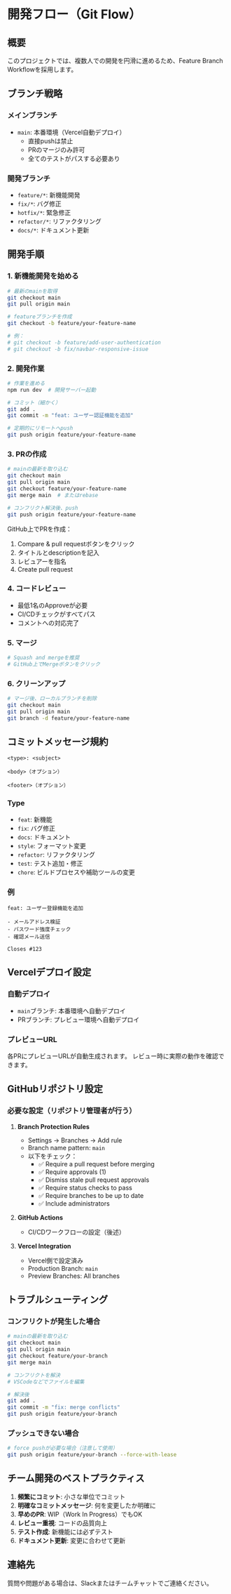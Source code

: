 # 開発フロー（Git Flow）

## 概要
このプロジェクトでは、複数人での開発を円滑に進めるため、Feature Branch Workflowを採用します。

## ブランチ戦略

### メインブランチ
- `main`: 本番環境（Vercel自動デプロイ）
  - 直接pushは禁止
  - PRのマージのみ許可
  - 全てのテストがパスする必要あり

### 開発ブランチ
- `feature/*`: 新機能開発
- `fix/*`: バグ修正
- `hotfix/*`: 緊急修正
- `refactor/*`: リファクタリング
- `docs/*`: ドキュメント更新

## 開発手順

### 1. 新機能開発を始める

```bash
# 最新のmainを取得
git checkout main
git pull origin main

# featureブランチを作成
git checkout -b feature/your-feature-name

# 例：
# git checkout -b feature/add-user-authentication
# git checkout -b fix/navbar-responsive-issue
```

### 2. 開発作業

```bash
# 作業を進める
npm run dev  # 開発サーバー起動

# コミット（細かく）
git add .
git commit -m "feat: ユーザー認証機能を追加"

# 定期的にリモートへpush
git push origin feature/your-feature-name
```

### 3. PRの作成

```bash
# mainの最新を取り込む
git checkout main
git pull origin main
git checkout feature/your-feature-name
git merge main  # またはrebase

# コンフリクト解決後、push
git push origin feature/your-feature-name
```

GitHub上でPRを作成：
1. Compare & pull requestボタンをクリック
2. タイトルとdescriptionを記入
3. レビュアーを指名
4. Create pull request

### 4. コードレビュー

- 最低1名のApproveが必要
- CI/CDチェックがすべてパス
- コメントへの対応完了

### 5. マージ

```bash
# Squash and mergeを推奨
# GitHub上でMergeボタンをクリック
```

### 6. クリーンアップ

```bash
# マージ後、ローカルブランチを削除
git checkout main
git pull origin main
git branch -d feature/your-feature-name
```

## コミットメッセージ規約

```
<type>: <subject>

<body>（オプション）

<footer>（オプション）
```

### Type
- `feat`: 新機能
- `fix`: バグ修正
- `docs`: ドキュメント
- `style`: フォーマット変更
- `refactor`: リファクタリング
- `test`: テスト追加・修正
- `chore`: ビルドプロセスや補助ツールの変更

### 例
```
feat: ユーザー登録機能を追加

- メールアドレス検証
- パスワード強度チェック
- 確認メール送信

Closes #123
```

## Vercelデプロイ設定

### 自動デプロイ
- `main`ブランチ: 本番環境へ自動デプロイ
- PRブランチ: プレビュー環境へ自動デプロイ

### プレビューURL
各PRにプレビューURLが自動生成されます。
レビュー時に実際の動作を確認できます。

## GitHubリポジトリ設定

### 必要な設定（リポジトリ管理者が行う）

1. **Branch Protection Rules**
   - Settings → Branches → Add rule
   - Branch name pattern: `main`
   - 以下をチェック：
     - ✅ Require a pull request before merging
     - ✅ Require approvals (1)
     - ✅ Dismiss stale pull request approvals
     - ✅ Require status checks to pass
     - ✅ Require branches to be up to date
     - ✅ Include administrators

2. **GitHub Actions**
   - CI/CDワークフローの設定（後述）

3. **Vercel Integration**
   - Vercel側で設定済み
   - Production Branch: `main`
   - Preview Branches: All branches

## トラブルシューティング

### コンフリクトが発生した場合

```bash
# mainの最新を取り込む
git checkout main
git pull origin main
git checkout feature/your-branch
git merge main

# コンフリクトを解決
# VSCodeなどでファイルを編集

# 解決後
git add .
git commit -m "fix: merge conflicts"
git push origin feature/your-branch
```

### プッシュできない場合

```bash
# force pushが必要な場合（注意して使用）
git push origin feature/your-branch --force-with-lease
```

## チーム開発のベストプラクティス

1. **頻繁にコミット**: 小さな単位でコミット
2. **明確なコミットメッセージ**: 何を変更したか明確に
3. **早めのPR**: WIP（Work In Progress）でもOK
4. **レビュー重視**: コードの品質向上
5. **テスト作成**: 新機能には必ずテスト
6. **ドキュメント更新**: 変更に合わせて更新

## 連絡先

質問や問題がある場合は、Slackまたはチームチャットでご連絡ください。
